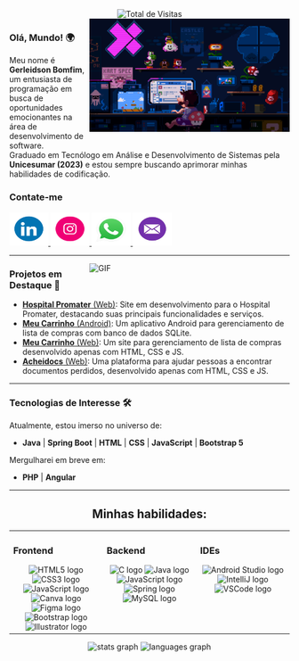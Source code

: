 <div align="center">
  <img src="https://profile-counter.glitch.me/Gerleidson/count.svg" alt="Total de Visitas">
</div>

<img align="right" alt="GIF" src="https://github.com/Gerleidson/Gerleidson/blob/master/gifs/intro.gif" width="360px">

### **Olá, Mundo!** 🌍

Meu nome é **Gerleidson Bomfim**, um entusiasta de programação em busca de oportunidades emocionantes na área de desenvolvimento de software. <br>
Graduado em Tecnólogo em Análise e Desenvolvimento de Sistemas pela **Unicesumar (2023)** e
estou sempre buscando aprimorar minhas habilidades de codificação.

 <h3>Contate-me</h3>
  <a href="https://www.linkedin.com/in/gerleidson" target="_blank">
    <img src="https://github.com/Gerleidson/Gerleidson/blob/master/gifs/linkdin.gif" width="70" height="60" alt="LinkedIn logo">
  </a>
  <a href="https://instagram.com/gerleidson" target="_blank">
    <img src="https://github.com/Gerleidson/Gerleidson/blob/master/gifs/insta1.gif" width="70" height="60" alt="Instagram logo">
  </a>
  <a href="https://api.whatsapp.com/send?phone=+5571992777540" target="_blank">
    <img src="https://github.com/Gerleidson/Gerleidson/blob/master/gifs/whats.gif" width="70" height="60" alt="WhatsApp logo">
  </a>
  <a href="mailto:gerleidson.bomfim@gmail.com" target="_blank">
    <img src="https://github.com/Gerleidson/Gerleidson/blob/master/gifs/mail5.gif" width="70" height="60" alt="Gmail logo">
  </a>


--- 


<img align="right" alt="GIF" src="https://github.com/user-attachments/assets/55b18927-2c24-49dd-89a1-b34165914919" width="360px">


### **Projetos em Destaque** 🚀

- [**Hospital Promater** (Web)](https://github.com/Gerleidson/Hospital-Promater): Site em desenvolvimento para o Hospital Promater, destacando suas principais funcionalidades e serviços.
- [**Meu Carrinho** (Android)](https://github.com/Gerleidson/App-MeuCarrinho): Um aplicativo Android para gerenciamento de lista de compras com banco de dados SQLite.
- [**Meu Carrinho** (Web)](https://compra-mensal.vercel.app/): Um site para gerenciamento de lista de compras desenvolvido apenas com HTML, CSS e JS.
- [**Acheidocs** (Web)](https://acheidocs.vercel.app/): Uma plataforma para ajudar pessoas a encontrar documentos perdidos, desenvolvido apenas com HTML, CSS e JS.

---

### **Tecnologias de Interesse** 🛠️

Atualmente, estou imerso no universo de:
  
   * **Java** | **Spring Boot** | **HTML** | **CSS** | **JavaScript** | **Bootstrap 5**

Mergulharei em breve em:

   * **PHP** | **Angular**

---

<div align="center">
 
## Minhas habilidades:  

<table>
  <tr>
    <td valign="top" width="33%">
      <h3>Frontend</h3>
      <div align="center">
        <img src="https://cdn.jsdelivr.net/gh/devicons/devicon@latest/icons/html5/html5-original.svg" height="40" alt="HTML5 logo">
        <img src="https://cdn.jsdelivr.net/gh/devicons/devicon@latest/icons/css3/css3-original.svg" height="40" alt="CSS3 logo">
        <img src="https://cdn.jsdelivr.net/gh/devicons/devicon/icons/javascript/javascript-original.svg" height="40" alt="JavaScript logo">
        <img src="https://cdn.jsdelivr.net/gh/devicons/devicon/icons/canva/canva-original.svg" height="40" alt="Canva logo">
        <img src="https://cdn.jsdelivr.net/gh/devicons/devicon/icons/figma/figma-original.svg" height="40" alt="Figma logo">
        <img src="https://cdn.jsdelivr.net/gh/devicons/devicon@latest/icons/bootstrap/bootstrap-original.svg" height="40" alt="Bootstrap logo">
        <img src="https://cdn.jsdelivr.net/gh/devicons/devicon/icons/illustrator/illustrator-plain.svg" height="40" alt="Illustrator logo">
      </div>
    </td>
    <td valign="top" width="33%">
      <h3>Backend</h3>
      <div align="center">
        <img src="https://cdn.jsdelivr.net/gh/devicons/devicon/icons/c/c-original.svg" height="40" alt="C logo">
        <img src="https://cdn.jsdelivr.net/gh/devicons/devicon/icons/java/java-original.svg" height="40" alt="Java logo">
        <img src="https://cdn.jsdelivr.net/gh/devicons/devicon/icons/javascript/javascript-original.svg" height="40" alt="JavaScript logo">       
        <img src="https://cdn.jsdelivr.net/gh/devicons/devicon/icons/spring/spring-original-wordmark.svg" height="40" alt="Spring logo">
        <img src="https://cdn.jsdelivr.net/gh/devicons/devicon/icons/mysql/mysql-original.svg" height="40" alt="MySQL logo">
      </div>
    </td>
    <td valign="top" width="33%">
      <h3>IDEs</h3>
      <div align="center">
        <img src="https://cdn.jsdelivr.net/gh/devicons/devicon/icons/androidstudio/androidstudio-original.svg" height="40" alt="Android Studio logo">
        <img src="https://cdn.jsdelivr.net/gh/devicons/devicon/icons/intellij/intellij-original.svg" height="40" alt="IntelliJ logo">
        <img src="https://cdn.jsdelivr.net/gh/devicons/devicon/icons/vscode/vscode-original.svg" height="40" alt="VSCode logo">
      </div>
    </td>
  </tr>
</table>

<div align="center">
  <img src="https://github-readme-stats.vercel.app/api?username=Gerleidson&hide_title=false&hide_rank=false&show_icons=true&include_all_commits=true&count_private=true&disable_animations=false&theme=dracula&locale=en&hide_border=false&order=1" height="125" alt="stats graph">
  <img src="https://github-readme-stats.vercel.app/api/top-langs?username=Gerleidson&locale=en&hide_title=false&layout=compact&card_width=350&langs_count=5&theme=dracula&hide_border=false&order=2" height="125" alt="languages graph">
</div>
